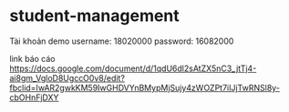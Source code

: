 # student-management

Tài khoản demo
username: 18020000
password: 16082000

link báo cáo
https://docs.google.com/document/d/1qdU6dl2sAtZX5nC3_jtTj4-ai8gm_VgloD8UgccO0v8/edit?fbclid=IwAR2gwkKM59IwGHDVYnBMypMjSujy4zWOZPt7iIJjTwRNSl8y-cbOHnFjDXY
